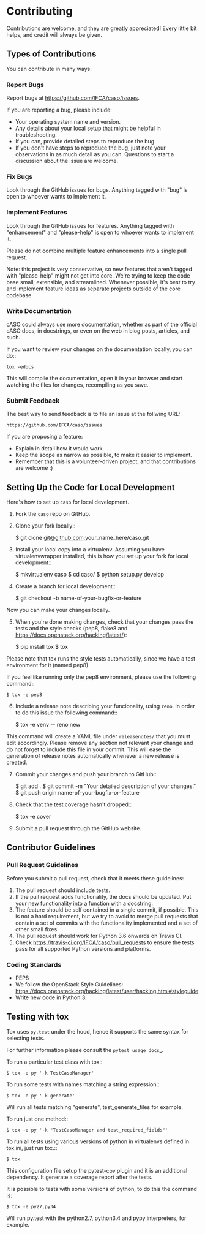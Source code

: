 # Contributing

Contributions are welcome, and they are greatly appreciated! Every
little bit helps, and credit will always be given.

## Types of Contributions

You can contribute in many ways:

### Report Bugs

Report bugs at https://github.com/IFCA/caso/issues.

If you are reporting a bug, please include:

* Your operating system name and version.
* Any details about your local setup that might be helpful in troubleshooting.
* If you can, provide detailed steps to reproduce the bug.
* If you don't have steps to reproduce the bug, just note your observations in
  as much detail as you can. Questions to start a discussion about the issue
  are welcome.

### Fix Bugs

Look through the GitHub issues for bugs. Anything tagged with "bug"
is open to whoever wants to implement it.

### Implement Features

Look through the GitHub issues for features. Anything tagged with "enhancement"
and "please-help" is open to whoever wants to implement it.

Please do not combine multiple feature enhancements into a single pull request.

Note: this project is very conservative, so new features that aren't tagged
with "please-help" might not get into core. We're trying to keep the code base
small, extensible, and streamlined. Whenever possible, it's best to try and
implement feature ideas as separate projects outside of the core codebase.

### Write Documentation

cASO could always use more documentation, whether as part of the official cASO
docs, in docstrings, or even on the web in blog posts, articles, and such.

If you want to review your changes on the documentation locally, you can do::

    tox -edocs

This will compile the documentation, open it in your browser and start
watching the files for changes, recompiling as you save.

### Submit Feedback

The best way to send feedback is to file an issue at the follwing URL:

    https://github.com/IFCA/caso/issues

If you are proposing a feature:

* Explain in detail how it would work.
* Keep the scope as narrow as possible, to make it easier to implement.
* Remember that this is a volunteer-driven project, and that contributions
  are welcome :)

## Setting Up the Code for Local Development

Here's how to set up `caso` for local development.

1. Fork the `caso` repo on GitHub.
2. Clone your fork locally::

    $ git clone git@github.com:your_name_here/caso.git

3. Install your local copy into a virtualenv. Assuming you have virtualenvwrapper installed, this is how you set up your fork for local development::

    $ mkvirtualenv caso
    $ cd caso/
    $ python setup.py develop

4. Create a branch for local development::

    $ git checkout -b name-of-your-bugfix-or-feature

Now you can make your changes locally.

5. When you're done making changes, check that your changes pass the tests and
   the style checks (pep8, flake8 and
   https://docs.openstack.org/hacking/latest/):

    $ pip install tox
    $ tox

Please note that tox runs the style tests automatically, since we have a test
environment for it (named pep8).

If you feel like running only the pep8 environment, please use the following
command::

    $ tox -e pep8

6. Include a release note describing your funcionality, using `reno`. In order
   to do this issue the following command::

    $ tox -e venv -- reno new <slug-for-release-notes>

This command will create a YAML file under `releasenotes/` that you must edit
accordingly. Please remove any section not relevant your change and do not
forget to include this file in your commit. This will ease the generation of
release notes automatically whenever a new release is created.

7. Commit your changes and push your branch to GitHub::

    $ git add .
    $ git commit -m "Your detailed description of your changes."
    $ git push origin name-of-your-bugfix-or-feature

8. Check that the test coverage hasn't dropped::

    $ tox -e cover

9. Submit a pull request through the GitHub website.


## Contributor Guidelines

### Pull Request Guidelines

Before you submit a pull request, check that it meets these guidelines:

1. The pull request should include tests.
2. If the pull request adds functionality, the docs should be updated. Put
   your new functionality into a function with a docstring.
3. The feature should be self contained in a single commit, if possible. This
   is not a hard requirement, but we try to avoid to merge pull requests that
   contain a set of commits with the functionality implemented and a set of
   other small fixes.
4. The pull request should work for Python 3.6 onwards on Travis CI.
5. Check https://travis-ci.org/IFCA/caso/pull_requests to ensure the tests pass
   for all supported Python versions and platforms.

### Coding Standards

* PEP8
* We follow the OpenStack Style Guidelines: https://docs.openstack.org/hacking/latest/user/hacking.html#styleguide
* Write new code in Python 3.

## Testing with tox

Tox uses `py.test` under the hood, hence it supports the same syntax for selecting tests.

For further information please consult the `pytest usage docs`_.

To run a particular test class with tox::

    $ tox -e py '-k TestCasoManager'

To run some tests with names matching a string expression::

    $ tox -e py '-k generate'

Will run all tests matching "generate", test_generate_files for example.

To run just one method::

    $ tox -e py '-k "TestCasoManager and test_required_fields"'

To run all tests using various versions of python in virtualenvs defined in tox.ini, just run tox.::

    $ tox

This configuration file setup the pytest-cov plugin and it is an additional
dependency. It generate a coverage report after the tests.

It is possible to tests with some versions of python, to do this the command
is:

    $ tox -e py27,py34

Will run py.test with the python2.7, python3.4 and pypy interpreters, for
example.
